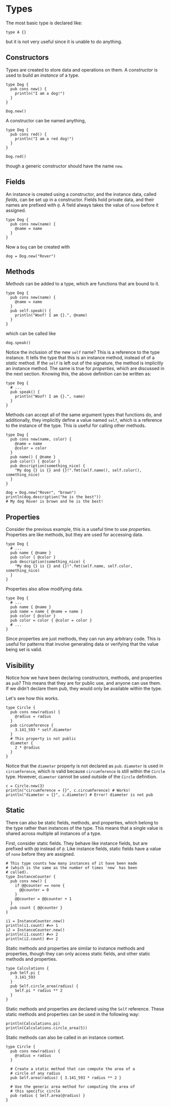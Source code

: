 # Types

The most basic type is declared like:

```kaki
type A {}
```

but it is not very useful since it is unable to do anything.

## Constructors

Types are created to store data and operations on them. A _constructor_ is used
to build an _instance_ of a type.

```kaki
type Dog {
  pub cons new() {
    println("I am a dog!")
  }
}

Dog.new()
```

A constructor can be named anything,

```kaki
type Dog {
  pub cons red() {
    println("I am a red dog!")
  }
}

Dog.red()
```

though a generic constructor should have the name `new`.

## Fields

An instance is created using a constructor, and the instance data, called
_fields_, can be set up in a constructor. Fields hold private data, and their
names are prefixed with `@`. A field always takes the value of `none` before it
assigned.

```kaki
type Dog {
  pub cons new(name) {
    @name = name
  }
}
```

Now a `Dog` can be created with

```kaki
dog = Dog.new("Rover")
```

## Methods

_Methods_ can be added to a type, which are functions that are bound to it.

```kaki
type Dog {
  pub cons new(name) {
    @name = name
  }
  pub self.speak() {
    println("Woof! I am {}.", @name)
  }
}
```

which can be called like

```kaki
dog.speak()
```

Notice the inclusion of the new `self` name? This is a reference to the type
instance. It tells the type that this is an instance method, instead of of a
_static_ method. If the `self` is left out of the signature, the method is
implicitly an instance method. The same is true for _properties_, which are
discussed in the next section. Knowing this, the above definition can be
written as:

```kaki
type Dog {
  # ...
  pub speak() {
    println("Woof! I am {}.", name)
  }
}
```

Methods can accept all of the same argument types that functions do, and
additionally, they implicitly define a value named `self`, which is a reference
to the instance of the type. This is useful for calling other methods.

```kaki
type Dog {
  pub cons new(name, color) {
    @name = name
    @color = color
  }
  pub name() { @name }
  pub color() { @color }
  pub description(something_nice) {
    "My dog {} is {} and {}!".fmt(self.name(), self.color(), something_nice)
  }
}

dog = Dog.new("Rover", "brown")
println(dog.description("he is the best"))
# My dog Rover is brown and he is the best!
```

## Properties

Consider the previous example, this is a useful time to use _properties_.
Properties are like methods, but they are used for accessing data.

```kaki
type Dog {
  # ...
  pub name { @name }
  pub color { @color }
  pub description(something_nice) {
    "My dog {} is {} and {}!".fmt(self.name, self.color, something_nice)
  }
}
```

Properties also allow modifying data.

```kaki
type Dog {
  # ...
  pub name { @name }
  pub name = name { @name = name }
  pub color { @color }
  pub color = color { @color = color }
  # ...
}
```

Since properties are just methods, they can run any arbitrary code. This is
useful for patterns that involve generating data or verifying that the value
being set is valid.

## Visibility

Notice how we have been declaring constructors, methods, and properties as
`pub`? This means that they are for public use, and anyone can use them. If we
didn't declare them pub, they would only be available within the type.

Let's see how this works.

```kaki
type Circle {
  pub cons new(radius) {
    @radius = radius
  }
  pub circumference {
    3.141_593 * self.diameter
  }
  # This property is not public
  diameter {
    2 * @radius
  }
}
```

Notice that the `diameter` property is not declared as `pub`. `diameter` is
used in `circumference`, which is valid because `circumference` is still within
the `Circle` type. However, `diameter` cannot be used outside of the `Circle`
definition.

```kaki
c = Circle.new(3)
println("circumference = {}", c.circumference) # Works!
println("diameter = {}", c.diameter) # Error! diameter is not pub
```

## Static

There can also be static fields, methods, and properties, which belong to the
type rather than instances of the type. This means that a single value is
shared across multiple all instances of a type.

First, consider static fields. They behave like instance fields, but are
prefixed with `@@` instead of `@`. Like instance fields, static fields have a
value of `none` before they are assigned.

```kaki
# This type counts how many instances of it have been made
# (which is the same as the number of times `new` has been
# called).
type InstanceCounter {
  pub cons new() {
    if @@counter == none {
      @@counter = 0
    }
    @@counter = @@counter + 1
  }
  pub count { @@counter }
}

i1 = InstanceCounter.new()
println(i1.count) #=> 1
i2 = InstanceCounter.new()
println(i1.count) #=> 2
println(i2.count) #=> 2
```

Static methods and properties are similar to instance methods and properties,
though they can only access static fields, and other static methods and
properties.

```kaki
type Calculations {
  pub Self.pi {
    3.141_593
  }
  pub Self.circle_area(radius) {
    Self.pi * radius ** 2
  }
}
```

Static methods and properties are declared using the `Self` reference. These
static methods and properties can be used in the following way:

```kaki
println(Calculations.pi)
println(Calculations.circle_area(5))
```

Static methods can also be called in an instance context.

```kaki
type Circle {
  pub cons new(radius) {
    @radius = radius
  }

  # Create a static method that can compute the area of a
  # circle of any radius
  pub Self.area(radius) { 3.141_593 * radius ** 2 }

  # Use the generic area method for computing the area of
  # this specific circle
  pub radius { Self.area(@radius) }
}
```
